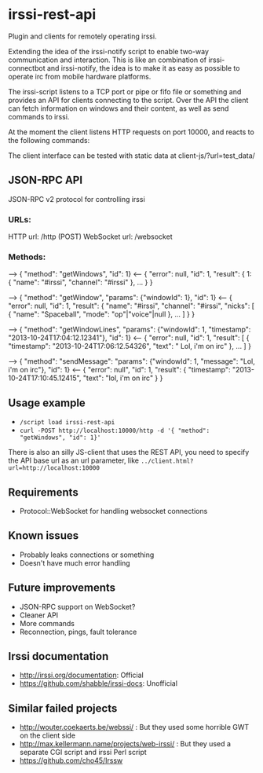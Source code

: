 irssi-rest-api
==============

Plugin and clients for remotely operating irssi.

Extending the idea of the irssi-notify script to enable two-way communication and interaction. This is like an combination of irssi-connectbot and irssi-notify, the idea is to make it as easy as possible to operate irc from mobile hardware platforms.

The irssi-script listens to a TCP port or pipe or fifo file or something and provides an API for clients connecting to the script. Over the API the client can fetch information on windows and their content, as well as send commands to irssi.

At the moment the client listens HTTP requests on port 10000, and reacts to the following commands:

The client interface can be tested with static data at client-js/?url=test_data/




JSON-RPC API
------------

JSON-RPC v2 protocol for controlling irssi


### URLs:
HTTP url: /http (POST)
WebSocket url: /websocket


### Methods:

--> { "method": "getWindows", "id": 1}
<-- { "error": null, "id": 1, "result": 
		{
			1: {
				"name": "#irssi",
				"channel": "#irssi"
			},
			...
		}
	}


--> { "method": "getWindow", "params": {"windowId": 1}, "id": 1}
<-- { "error": null, "id": 1, "result": 
		{
			"name": "#irssi",
			"channel": "#irssi",
			"nicks": [
				{
					"name": "Spaceball",
					"mode": "op"|"voice"|null
				},
				...
			]
		}
	}


--> { "method": "getWindowLines", "params": {"windowId": 1, "timestamp": "2013-10-24T17:04:12.12341"}, "id": 1}
<-- { "error": null, "id": 1, "result": 
		[
			{
				"timestamp": "2013-10-24T17:06:12.54326",
				"text": "<Spaceball> Lol, i'm on irc"
			},
			...
		]
	}


--> { "method": "sendMessage": "params": {"windowId": 1, "message": "Lol, i'm on irc"}, "id": 1}
<-- { "error": null", "id": 1, "result": 
		{
			"timestamp": "2013-10-24T17:10:45.12415",
			"text": "lol, i'm on irc"
		}
	}


Usage example
-------------
* `/script load irssi-rest-api`
* `curl -POST http://localhost:10000/http -d '{ "method": "getWindows", "id": 1}'`

There is also an silly JS-client that uses the REST API, you need to specify the API base url as an url parameter, like `../client.html?url=http://localhost:10000`

Requirements
------------
* Protocol::WebSocket for handling websocket connections

Known issues
------------
* Probably leaks connections or something
* Doesn't have much error handling

Future improvements
-------------------
* JSON-RPC support on WebSocket?
* Cleaner API
* More commands
* Reconnection, pings, fault tolerance

Irssi documentation
-------------------
* http://irssi.org/documentation: Official
* https://github.com/shabble/irssi-docs: Unofficial

Similar failed projects
-----------------------
* http://wouter.coekaerts.be/webssi/ : But they used some horrible GWT on the client side
* http://max.kellermann.name/projects/web-irssi/ : But they used a separate CGI script and irssi Perl script
* https://github.com/cho45/Irssw
